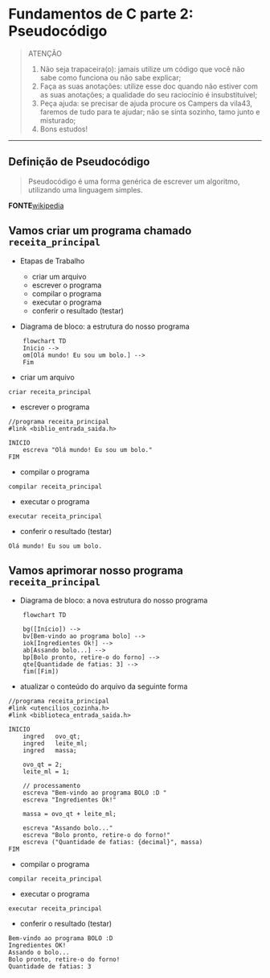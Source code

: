 # Fundamentos de C parte 2: Pseudocódigo

> ATENÇÃO
> 
> 1. Não seja trapaceira(o): jamais utilize um código que você não sabe como funciona ou não sabe explicar;
> 2. Faça as suas anotações: utilize esse doc quando não estiver com as suas anotações; a qualidade do seu raciocínio é insubstituível;
> 3. Peça ajuda: se precisar de ajuda procure os Campers da vila43, faremos de tudo para te ajudar; não se sinta sozinho, tamo junto e misturado;
> 4. Bons estudos!

---

## Definição de Pseudocódigo

>Pseudocódigo é uma forma genérica de escrever um algoritmo, utilizando uma linguagem simples.

**FONTE**[wikipedia](https://pt.wikipedia.org/wiki/Pseudoc%C3%B3digo)


## Vamos criar um programa chamado `receita_principal`

- Etapas de Trabalho
	- criar um arquivo
	- escrever o programa
	- compilar o programa
	- executar o programa
	- conferir o resultado (testar)


- Diagrama de bloco: a estrutura do nosso programa


```mermaid
	flowchart TD
	Inicio -->
	om[Olá mundo! Eu sou um bolo.] -->
	Fim
```

- criar um arquivo

```shell
criar receita_principal
```

- escrever o programa

```stylus
//programa receita_principal
#link <biblio_entrada_saida.h>

INICIO
	escreva "Olá mundo! Eu sou um bolo."
FIM
```

- compilar o programa

```shell
compilar receita_principal
```

- executar o programa

```shell
executar receita_principal
```

- conferir o resultado (testar)

```shell
Olá mundo! Eu sou um bolo.
```


## Vamos aprimorar nosso programa `receita_principal`

- Diagrama de bloco: a nova estrutura do nosso programa


```mermaid
	flowchart TD

	bg([Início]) -->
	bv[Bem-vindo ao programa bolo] -->
	iok[Ingredientes Ok!] -->
	ab[Assando bolo...] -->
	bp[Bolo pronto, retire-o do forno] -->
	qte[Quantidade de fatias: 3] -->
	fim([Fim])
```




- atualizar o conteúdo do arquivo da seguinte forma

```stylus
//programa receita_principal
#link <utencilios_cozinha.h>
#link <biblioteca_entrada_saida.h>

INICIO
	ingred   ovo_qt;
	ingred   leite_ml;
	ingred   massa;

	ovo_qt = 2;
	leite_ml = 1;

	// processamento
	escreva "Bem-vindo ao programa BOLO :D "
	escreva "Ingredientes Ok!"
	
	massa = ovo_qt + leite_ml;

	escreva "Assando bolo..."
	escreva "Bolo pronto, retire-o do forno!"
	escreva ("Quantidade de fatias: {decimal}", massa)
FIM
```

- compilar o programa

```shell
compilar receita_principal
```

- executar o programa

```shell
executar receita_principal
```

- conferir o resultado (testar)

```shell
Bem-vindo ao programa BOLO :D
Ingredientes OK!
Assando o bolo...
Bolo pronto, retire-o do forno!
Quantidade de fatias: 3
```


